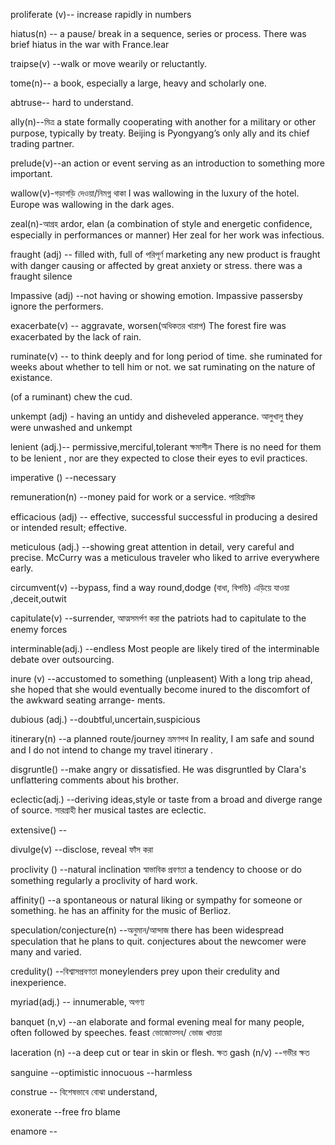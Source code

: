 proliferate (v)-- increase rapidly in numbers

hiatus(n) -- a pause/ break in a sequence, series or process.
There was brief hiatus in the war with France.lear

traipse(v) --walk or move wearily or reluctantly.

tome(n)-- a book, especially a large, heavy and scholarly one.

abtruse-- hard to understand.

ally(n)--মিত্র a state formally cooperating with another for a military or other purpose, typically by treaty. 
Beijing is Pyongyang’s only ally and its chief trading partner. 

prelude(v)--an action or event serving as an introduction to something more important.


wallow(v)-গড়াগড়ি দেওয়া/নিমগ্ন থাকা 
I was wallowing in the luxury of the hotel.
Europe was wallowing in the dark ages.

zeal(n)-আগ্রহ ardor, elan (a combination of style and energetic confidence, especially in performances or manner)
Her zeal for her work was infectious.

fraught (adj) -- filled with, full of পরিপূর্ণ marketing any new product is fraught with danger
causing or affected by great anxiety or stress. there was a fraught silence

Impassive (adj) --not having or showing emotion. Impassive passersby ignore the performers.

exacerbate(v) -- aggravate, worsen(অধিকতর খারাপ) The forest fire was exacerbated by the lack of rain.

ruminate(v) -- to think deeply and for long period of time.
she ruminated for weeks about whether to tell him or not.
we sat ruminating on the nature of existance.

(of a ruminant) chew the cud.

unkempt (adj) - having an untidy and disheveled apperance. আলুখালু
  they were unwashed and unkempt
  
lenient (adj.)-- permissive,merciful,tolerant ক্ষমাশীল
There is no need for them to be lenient , nor are they expected to close their eyes to evil practices.

imperative () --necessary 

remuneration(n) --money paid for work or a service. পারিশ্রমিক

efficacious (adj) -- effective, successful  successful in producing a desired or intended result; effective.

meticulous (adj.) --showing great attention in detail, very careful and precise.
McCurry was a meticulous traveler who liked to arrive everywhere early.
	
circumvent(v) --bypass, find a way round,dodge (বাধা, বিপত্তি) এড়িয়ে যাওয়া  ,deceit,outwit

capitulate(v) --surrender, আত্মসমর্পণ করা
the patriots had to capitulate to the enemy forces

interminable(adj.) --endless
Most people are likely tired of the interminable debate over outsourcing.

inure (v) --accustomed to something (unpleasent)
With a long trip ahead, she hoped that she would eventually become inured to the discomfort of the awkward seating arrange-
ments.

dubious (adj.) --doubtful,uncertain,suspicious

itinerary(n) --a planned route/journey ভ্রমণপথ
In reality, I am safe and sound and I do not intend to change my travel itinerary .

disgruntle() --make angry or dissatisfied.
He was disgruntled by Clara's unflattering comments about his brother.

eclectic(adj.) --deriving ideas,style or taste from a broad and diverge range of source. সারগ্রাহী
her musical tastes are eclectic.

extensive() --

divulge(v) --disclose, reveal ফাঁস করা

proclivity () --natural inclination স্বাভাবিক প্রবণতা a tendency to choose or do something regularly
a proclivity of hard work.

affinity() --a spontaneous or natural liking or sympathy for someone or something.
he has an affinity for the music of Berlioz.

speculation/conjecture(n) --অনুমান/আন্দাজ 
there has been widespread speculation that he plans to quit.
conjectures about the newcomer were many and varied.

credulity() --বিশ্বাসপ্রবণতা
moneylenders prey upon their credulity and inexperience.

myriad(adj.) -- innumerable, অগণ্য

banquet (n,v) --an elaborate and formal evening meal for many people, often followed by speeches. feast ভোজোত্সব/	
ভোজ খাত্তয়া

laceration (n) --a deep cut or tear in skin or flesh. ক্ষত
gash (n/v) --গভীর ক্ষত

sanguine  --optimistic
innocuous  --harmless

construe -- বিশেষভাবে বোঝা understand,

exonerate --free fro blame

enamore --
